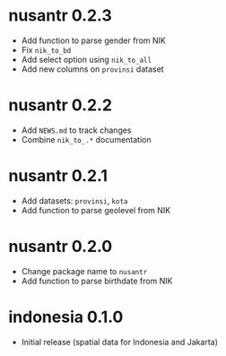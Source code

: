 # nusantr 0.2.3
* Add function to parse gender from NIK
* Fix `nik_to_bd`
* Add select option using `nik_to_all`
* Add new columns on `provinsi` dataset

# nusantr 0.2.2

* Add `NEWS.md` to track changes
* Combine `nik_to_.*` documentation

# nusantr 0.2.1

* Add datasets: `provinsi`, `kota`
* Add function to parse geolevel from NIK

# nusantr 0.2.0

* Change package name to `nusantr`
* Add function to parse birthdate from NIK

# indonesia 0.1.0

* Initial release (spatial data for Indonesia and Jakarta)
